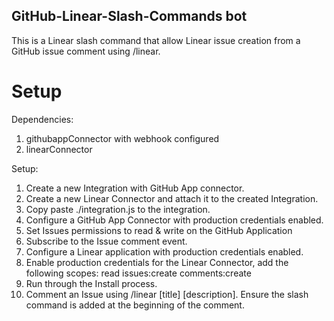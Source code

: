 ## GitHub-Linear-Slash-Commands bot

This is a Linear slash command that allow Linear issue creation from a GitHub issue comment using /linear.

# Setup

Dependencies:

1. githubappConnector with webhook configured
2. linearConnector

Setup:

1. Create a new Integration with GitHub App connector.
2. Create a new Linear Connector and attach it to the created Integration.
3. Copy paste ./integration.js to the integration.
4. Configure a GitHub App Connector with production credentials enabled.
5. Set Issues permissions to read & write on the GitHub Application
6. Subscribe to the Issue comment event.
7. Configure a Linear application with production credentials enabled.
8. Enable production credentials for the Linear Connector, add the following scopes: read issues:create comments:create
9. Run through the Install process.
10. Comment an Issue using /linear [title] [description].
    Ensure the slash command is added at the beginning of the comment.
